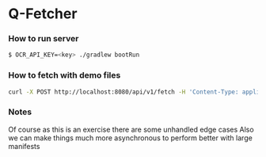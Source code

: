 # Q-Fetcher


### How to run server
```bash
$ OCR_API_KEY=<key> ./gradlew bootRun
```

### How to fetch with demo files
```bash
curl -X POST http://localhost:8080/api/v1/fetch -H 'Content-Type: application/json' -d '{"manifest": "https://raw.githubusercontent.com/rockem/cqf/master/demo/manifest.dat"}'
```

### Notes
Of course as this is an exercise there are some unhandled edge cases 
Also we can make things much more asynchronous to perform better with large manifests 

